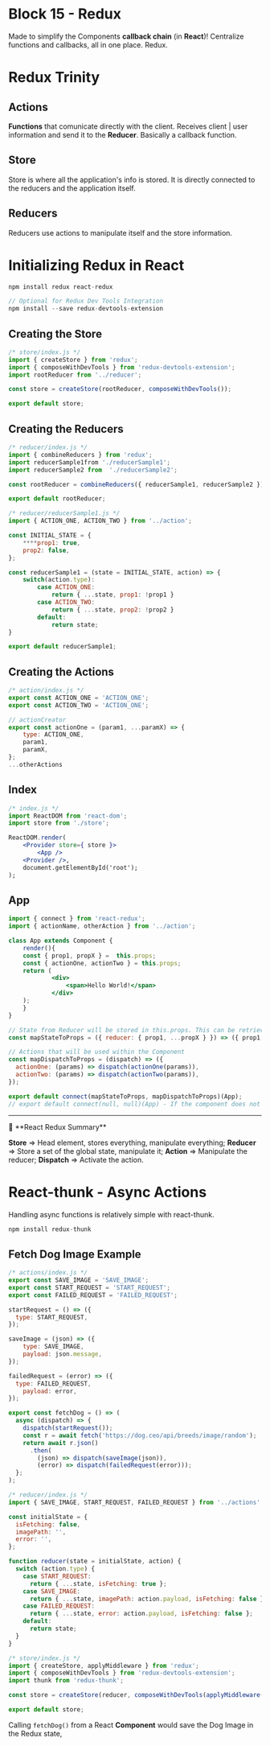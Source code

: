 # Block 15 - Redux

Made to simplify the Components **callback chain** (in **React**)! Centralize functions and callbacks, all in one place. Redux.

# Redux Trinity

## Actions

**Functions** that comunicate directly with the client. Receives client | user information and send it to the **Reducer**. Basically a callback function.

## Store

Store is where all the application's info is stored. It is directly connected to the reducers and the application itself.

## Reducers

Reducers use actions to manipulate itself and the store information.

# Initializing Redux in React

```jsx
npm install redux react-redux

// Optional for Redux Dev Tools Integration
npm install --save redux-devtools-extension
```

## Creating the Store

```jsx
/* store/index.js */
import { createStore } from 'redux';
import { composeWithDevTools } from 'redux-devtools-extension';
import rootReducer from '../reducer';

const store = createStore(rootReducer, composeWithDevTools());

export default store;
```

## Creating the Reducers

```jsx
/* reducer/index.js */
import { combineReducers } from 'redux';
import reducerSample1from './reducerSample1';
import reducerSample2 from  './reducerSample2';

const rootReducer = combineReducers({ reducerSample1, reducerSample2 });

export default rootReducer;

/* reducer/reducerSample1.js */
import { ACTION_ONE, ACTION_TWO } from '../action';

const INITIAL_STATE = {
	****prop1: true,
	prop2: false,
};

const reducerSample1 = (state = INITIAL_STATE, action) => {
	switch(action.type):
		case ACTION_ONE:
			return { ...state, prop1: !prop1 }
		case ACTION_TWO:
			return { ...state, prop2: !prop2 }
		default:
			return state;
}

export default reducerSample1;
```

## Creating the Actions

```jsx
/* action/index.js */
export const ACTION_ONE = 'ACTION_ONE';
export const ACTION_TWO = 'ACTION_ONE';

// actionCreator
export const actionOne = (param1, ...paramX) => {
	type: ACTION_ONE,
	param1,
	paramX,
};
...otherActions
```

## Index

```jsx
/* index.js */
import ReactDOM from 'react-dom';
import store from './store';

ReactDOM.render(
	<Provider store={ store }>
		<App />
	<Provider />,
	document.getElementById('root');
);
```

## App

```jsx
import { connect } from 'react-redux';
import { actionName, otherAction } from '../action';

class App extends Component {
	render(){
	const { prop1, propX } =  this.props;
	const { actionOne, actionTwo } = this.props;
	return (
			<div>
				<span>Hello World!</span>
			</div>
	);
	}
}

// State from Reducer will be stored in this.props. This can be retrieved from store.getStore() as well
const mapStateToProps = ({ reducer: { prop1, ...propX } }) => ({ prop1, propX }); 

// Actions that will be used within the Component
const mapDispatchToProps = (dispatch) => ({
  actionOne: (params) => dispatch(actionOne(params)),
  actionTwo: (params) => dispatch(actionTwo(params)),
});

export default connect(mapStateToProps, mapDispatchToProps)(App);
// export default connect(null, null)(App) - If the component does not use state or dispat
```

---

<aside>
📜 **React Redux Summary**

**Store** ⇒ Head element, stores everything, manipulate everything;
**Reducer** ⇒ Store a set of the global state, manipulate it;
**Action** ⇒ Manipulate the reducer;
**Dispatch** ⇒ Activate the action.

</aside>

# React-thunk - Async Actions

Handling async functions is relatively simple with react-thunk.

```jsx
npm install redux-thunk
```

## Fetch Dog Image Example

```jsx
/* actions/index.js */
export const SAVE_IMAGE = 'SAVE_IMAGE';
export const START_REQUEST = 'START_REQUEST';
export const FAILED_REQUEST = 'FAILED_REQUEST';

startRequest = () => ({
  type: START_REQUEST,
});

saveImage = (json) => ({
	type: SAVE_IMAGE, 
	payload: json.message,
});

failedRequest = (error) => ({
  type: FAILED_REQUEST,
	payload: error,
});

export const fetchDog = () => (
  async (dispatch) => {
    dispatch(startRequest());
    const r = await fetch('https://dog.ceo/api/breeds/image/random');
    return await r.json()
      .then(
        (json) => dispatch(saveImage(json)),
        (error) => dispatch(failedRequest(error)));
  };
);

/* reducer/index.js */
import { SAVE_IMAGE, START_REQUEST, FAILED_REQUEST } from '../actions'

const initialState = {
  isFetching: false,
  imagePath: '',
  error: '',
};

function reducer(state = initialState, action) {
  switch (action.type) {
    case START_REQUEST:
      return { ...state, isFetching: true };
    case SAVE_IMAGE:
      return { ...state, imagePath: action.payload, isFetching: false };
    case FAILED_REQUEST:
      return { ...state, error: action.payload, isFetching: false };
    default:
      return state;
  }
}

/* store/index.js */
import { createStore, applyMiddleware } from 'redux';
import { composeWithDevTools } from 'redux-devtools-extension';
import thunk from 'redux-thunk';

const store = createStore(reducer, composeWithDevTools(applyMiddleware(thunk)));

export default store;
```

Calling `fetchDog()` from a React **Component** would save the Dog Image in the Redux state,